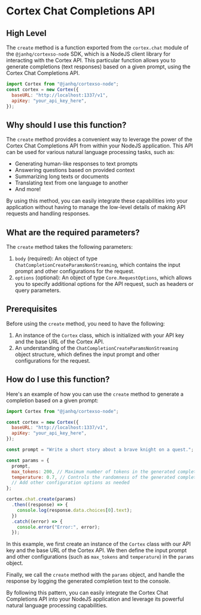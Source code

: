 
  
  # **Cortex Chat Completions API**

## High Level

The `create` method is a function exported from the `cortex.chat` module of the `@janhq/cortexso-node` SDK, which is a NodeJS client library for interacting with the Cortex API. This particular function allows you to generate completions (text responses) based on a given prompt, using the Cortex Chat Completions API.

```javascript
import Cortex from "@janhq/cortexso-node";
const cortex = new Cortex({
  baseURL: "http://localhost:1337/v1",
  apiKey: "your_api_key_here",
});
```

## Why should I use this function?

The `create` method provides a convenient way to leverage the power of the Cortex Chat Completions API from within your NodeJS application. This API can be used for various natural language processing tasks, such as:

- Generating human-like responses to text prompts
- Answering questions based on provided context
- Summarizing long texts or documents
- Translating text from one language to another
- And more!

By using this method, you can easily integrate these capabilities into your application without having to manage the low-level details of making API requests and handling responses.

## What are the required parameters?

The `create` method takes the following parameters:

1. `body` (required): An object of type `ChatCompletionCreateParamsNonStreaming`, which contains the input prompt and other configurations for the request.
2. `options` (optional): An object of type `Core.RequestOptions`, which allows you to specify additional options for the API request, such as headers or query parameters.

## Prerequisites

Before using the `create` method, you need to have the following:

1. An instance of the `Cortex` class, which is initialized with your API key and the base URL of the Cortex API.
2. An understanding of the `ChatCompletionCreateParamsNonStreaming` object structure, which defines the input prompt and other configurations for the request.

## How do I use this function?

Here's an example of how you can use the `create` method to generate a completion based on a given prompt:

```javascript
import Cortex from "@janhq/cortexso-node";

const cortex = new Cortex({
  baseURL: "http://localhost:1337/v1",
  apiKey: "your_api_key_here",
});

const prompt = "Write a short story about a brave knight on a quest.";

const params = {
  prompt,
  max_tokens: 200, // Maximum number of tokens in the generated completion
  temperature: 0.7, // Controls the randomness of the generated completion
  // Add other configuration options as needed
};

cortex.chat.create(params)
  .then((response) => {
    console.log(response.data.choices[0].text);
  })
  .catch((error) => {
    console.error("Error:", error);
  });
```

In this example, we first create an instance of the `Cortex` class with our API key and the base URL of the Cortex API. We then define the input prompt and other configurations (such as `max_tokens` and `temperature`) in the `params` object.

Finally, we call the `create` method with the `params` object, and handle the response by logging the generated completion text to the console.

By following this pattern, you can easily integrate the Cortex Chat Completions API into your NodeJS application and leverage its powerful natural language processing capabilities.
  
  